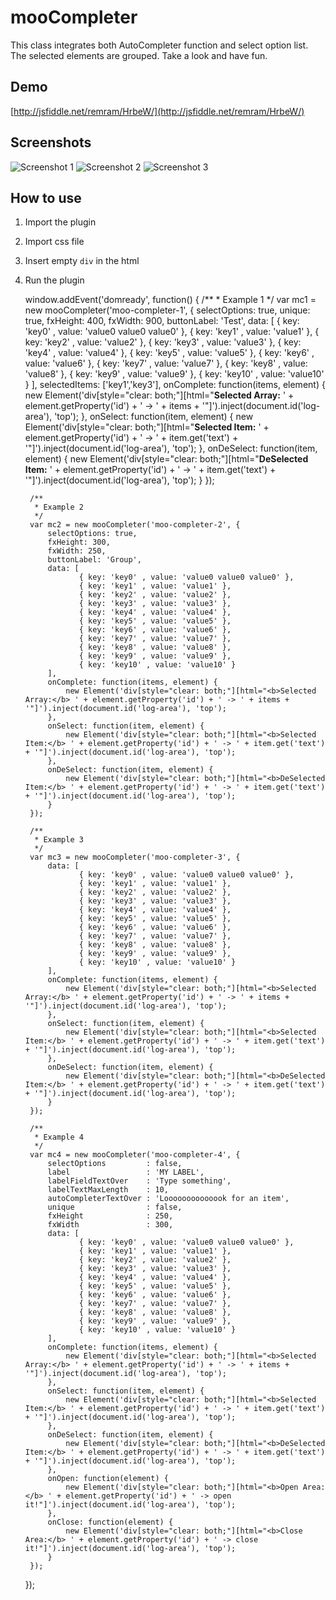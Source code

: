 mooCompleter
============

This class integrates both AutoCompleter function and select option list. The selected elements are grouped. Take a look and have fun.


Demo
----

[http://jsfiddle.net/remram/HrbeW/](http://jsfiddle.net/remram/HrbeW/)


Screenshots
-----------

![Screenshot 1](http://www.baghdad.ch/images/mootools/moocompleter/mc01.png)
![Screenshot 2](http://www.baghdad.ch/images/mootools/moocompleter/mc02.png)
![Screenshot 3](http://www.baghdad.ch/images/mootools/moocompleter/mc03.png)


How to use
----------

1. Import the plugin

    <script type="text/javascript" src="{yourSourcePath}/Plugins/mooCompleter.AutoList.js"></script>
    <script type="text/javascript" src="{yourSourcePath}/Plugins/mooCompleter.SelectOptions.js"></script>
    <script type="text/javascript" src="{yourSourcePath}/mooCompleter.js"></script>
    
2. Import css file

	<link rel="stylesheet" type="text/css" href="{yourSourcePath}/mooCompleter.css" />
    
3. Insert empty `div` in the html

	<!-- 1. example -->
    <div id="moo-completer-1" class="mc-content"></div>
    <!-- 2. example -->
	<div id="moo-completer-2" class="mc-content"></div>
	<!-- 3. example -->
	<div id="moo-completer-3" class="mc-content"></div>
	<!-- 4. example -->
	<div id="moo-completer-4" class="mc-content"></div>
	<!-- follow the log -->
	<div id="log-area"></div>
    

4. Run the plugin

	window.addEvent('domready', function() {
		/**
		 * Example 1
		 */
		var mc1 = new mooCompleter('moo-completer-1', {
			selectOptions: true,
			unique: true,
			fxHeight: 400,
			fxWidth: 900,
			buttonLabel: 'Test',
			data: [
			       { key: 'key0' , value: 'value0 value0 value0' },
			       { key: 'key1' , value: 'value1' },
			       { key: 'key2' , value: 'value2' },
			       { key: 'key3' , value: 'value3' },
			       { key: 'key4' , value: 'value4' },
			       { key: 'key5' , value: 'value5' },
			       { key: 'key6' , value: 'value6' },
			       { key: 'key7' , value: 'value7' },
			       { key: 'key8' , value: 'value8' },
			       { key: 'key9' , value: 'value9' },
			       { key: 'key10' , value: 'value10' }
			],
			selectedItems: ['key1','key3'],
			onComplete: function(items, element) {
				new Element('div[style="clear: both;"][html="<b>Selected Array:</b> ' + element.getProperty('id') + ' -> ' + items + '"]').inject(document.id('log-area'), 'top');
			},
			onSelect: function(item, element) {
				new Element('div[style="clear: both;"][html="<b>Selected Item:</b> ' + element.getProperty('id') + ' -> ' + item.get('text') + '"]').inject(document.id('log-area'), 'top');
			},
			onDeSelect: function(item, element) {
				new Element('div[style="clear: both;"][html="<b>DeSelected Item:</b> ' + element.getProperty('id') + ' -> ' + item.get('text') + '"]').inject(document.id('log-area'), 'top');
			}
		});
	
		/**
		 * Example 2 
		 */
		var mc2 = new mooCompleter('moo-completer-2', {
			selectOptions: true,
			fxHeight: 300,
			fxWidth: 250,
			buttonLabel: 'Group',
			data: [
			       { key: 'key0' , value: 'value0 value0 value0' },
			       { key: 'key1' , value: 'value1' },
			       { key: 'key2' , value: 'value2' },
			       { key: 'key3' , value: 'value3' },
			       { key: 'key4' , value: 'value4' },
			       { key: 'key5' , value: 'value5' },
			       { key: 'key6' , value: 'value6' },
			       { key: 'key7' , value: 'value7' },
			       { key: 'key8' , value: 'value8' },
			       { key: 'key9' , value: 'value9' },
			       { key: 'key10' , value: 'value10' }
			],
			onComplete: function(items, element) {
				new Element('div[style="clear: both;"][html="<b>Selected Array:</b> ' + element.getProperty('id') + ' -> ' + items + '"]').inject(document.id('log-area'), 'top');
			},
			onSelect: function(item, element) {
				new Element('div[style="clear: both;"][html="<b>Selected Item:</b> ' + element.getProperty('id') + ' -> ' + item.get('text') + '"]').inject(document.id('log-area'), 'top');
			},
			onDeSelect: function(item, element) {
				new Element('div[style="clear: both;"][html="<b>DeSelected Item:</b> ' + element.getProperty('id') + ' -> ' + item.get('text') + '"]').inject(document.id('log-area'), 'top');
			}
		});
		
		/**
		 * Example 3 
		 */
		var mc3 = new mooCompleter('moo-completer-3', {
			data: [
			       { key: 'key0' , value: 'value0 value0 value0' },
			       { key: 'key1' , value: 'value1' },
			       { key: 'key2' , value: 'value2' },
			       { key: 'key3' , value: 'value3' },
			       { key: 'key4' , value: 'value4' },
			       { key: 'key5' , value: 'value5' },
			       { key: 'key6' , value: 'value6' },
			       { key: 'key7' , value: 'value7' },
			       { key: 'key8' , value: 'value8' },
			       { key: 'key9' , value: 'value9' },
			       { key: 'key10' , value: 'value10' }
			],
			onComplete: function(items, element) {
				new Element('div[style="clear: both;"][html="<b>Selected Array:</b> ' + element.getProperty('id') + ' -> ' + items + '"]').inject(document.id('log-area'), 'top');
			},
			onSelect: function(item, element) {
				new Element('div[style="clear: both;"][html="<b>Selected Item:</b> ' + element.getProperty('id') + ' -> ' + item.get('text') + '"]').inject(document.id('log-area'), 'top');
			},
			onDeSelect: function(item, element) {
				new Element('div[style="clear: both;"][html="<b>DeSelected Item:</b> ' + element.getProperty('id') + ' -> ' + item.get('text') + '"]').inject(document.id('log-area'), 'top');
			}
		});
		
		/**
		 * Example 4 
		 */
		var mc4 = new mooCompleter('moo-completer-4', {
			selectOptions         : false,
			label                 : 'MY LABEL',
			labelFieldTextOver    : 'Type something',
			labelTextMaxLength    : 10,
			autoCompleterTextOver : 'Loooooooooooook for an item',
			unique                : false,
			fxHeight              : 250,
			fxWidth               : 300,
			data: [
			       { key: 'key0' , value: 'value0 value0 value0' },
			       { key: 'key1' , value: 'value1' },
			       { key: 'key2' , value: 'value2' },
			       { key: 'key3' , value: 'value3' },
			       { key: 'key4' , value: 'value4' },
			       { key: 'key5' , value: 'value5' },
			       { key: 'key6' , value: 'value6' },
			       { key: 'key7' , value: 'value7' },
			       { key: 'key8' , value: 'value8' },
			       { key: 'key9' , value: 'value9' },
			       { key: 'key10' , value: 'value10' }
			],
			onComplete: function(items, element) {
				new Element('div[style="clear: both;"][html="<b>Selected Array:</b> ' + element.getProperty('id') + ' -> ' + items + '"]').inject(document.id('log-area'), 'top');
			},
			onSelect: function(item, element) {
				new Element('div[style="clear: both;"][html="<b>Selected Item:</b> ' + element.getProperty('id') + ' -> ' + item.get('text') + '"]').inject(document.id('log-area'), 'top');
			},
			onDeSelect: function(item, element) {
				new Element('div[style="clear: both;"][html="<b>DeSelected Item:</b> ' + element.getProperty('id') + ' -> ' + item.get('text') + '"]').inject(document.id('log-area'), 'top');
			},
			onOpen: function(element) {
				new Element('div[style="clear: both;"][html="<b>Open Area:</b> ' + element.getProperty('id') + ' -> open it!"]').inject(document.id('log-area'), 'top');
			},
			onClose: function(element) {
				new Element('div[style="clear: both;"][html="<b>Close Area:</b> ' + element.getProperty('id') + ' -> close it!"]').inject(document.id('log-area'), 'top');
			}
		});
	});
